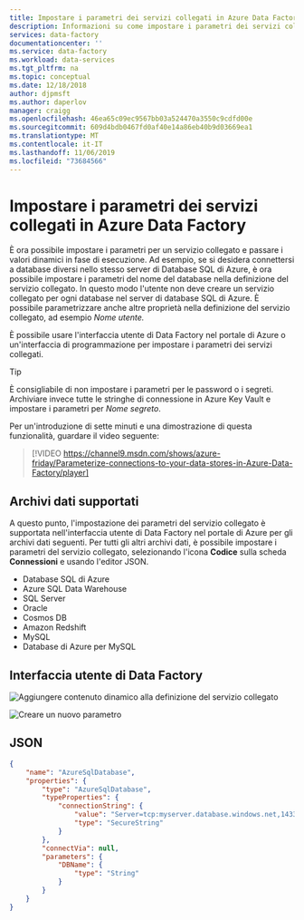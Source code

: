 ```yaml
---
title: Impostare i parametri dei servizi collegati in Azure Data Factory
description: Informazioni su come impostare i parametri dei servizi collegati in Azure Data Factory e passare i valori dinamici in fase di esecuzione.
services: data-factory
documentationcenter: ''
ms.service: data-factory
ms.workload: data-services
ms.tgt_pltfrm: na
ms.topic: conceptual
ms.date: 12/18/2018
author: djpmsft
ms.author: daperlov
manager: craigg
ms.openlocfilehash: 46ea65c09ec9567bb03a524470a3550c9cdfd00e
ms.sourcegitcommit: 609d4bdb0467fd0af40e14a86eb40b9d03669ea1
ms.translationtype: MT
ms.contentlocale: it-IT
ms.lasthandoff: 11/06/2019
ms.locfileid: "73684566"
---
```

# <a name="parameterize-linked-services-in-azure-data-factory"></a>Impostare i parametri dei servizi collegati in Azure Data Factory

È ora possibile impostare i parametri per un servizio collegato e passare i valori dinamici in fase di esecuzione. Ad esempio, se si desidera connettersi a database diversi nello stesso server di Database SQL di Azure, è ora possibile impostare i parametri del nome del database nella definizione del servizio collegato. In questo modo l'utente non deve creare un servizio collegato per ogni database nel server di database SQL di Azure. È possibile parametrizzare anche altre proprietà nella definizione del servizio collegato, ad esempio *Nome utente.*

È possibile usare l'interfaccia utente di Data Factory nel portale di Azure o un'interfaccia di programmazione per impostare i parametri dei servizi collegati.

> [!TIP]
> È consigliabile di non impostare i parametri per le password o i segreti. Archiviare invece tutte le stringhe di connessione in Azure Key Vault e impostare i parametri per *Nome segreto*.

Per un'introduzione di sette minuti e una dimostrazione di questa funzionalità, guardare il video seguente:

> [!VIDEO https://channel9.msdn.com/shows/azure-friday/Parameterize-connections-to-your-data-stores-in-Azure-Data-Factory/player]

## <a name="supported-data-stores"></a>Archivi dati supportati

A questo punto, l'impostazione dei parametri del servizio collegato è supportata nell'interfaccia utente di Data Factory nel portale di Azure per gli archivi dati seguenti. Per tutti gli altri archivi dati, è possibile impostare i parametri del servizio collegato, selezionando l'icona **Codice** sulla scheda **Connessioni** e usando l'editor JSON.
- Database SQL di Azure
- Azure SQL Data Warehouse
- SQL Server
- Oracle
- Cosmos DB
- Amazon Redshift
- MySQL
- Database di Azure per MySQL

## <a name="data-factory-ui"></a>Interfaccia utente di Data Factory

![Aggiungere contenuto dinamico alla definizione del servizio collegato](media/parameterize-linked-services/parameterize-linked-services-image1.png)

![Creare un nuovo parametro](media/parameterize-linked-services/parameterize-linked-services-image2.png)

## <a name="json"></a>JSON

```json
{
    "name": "AzureSqlDatabase",
    "properties": {
        "type": "AzureSqlDatabase",
        "typeProperties": {
            "connectionString": {
                "value": "Server=tcp:myserver.database.windows.net,1433;Database=@{linkedService().DBName};User ID=user;Password=fake;Trusted_Connection=False;Encrypt=True;Connection Timeout=30",
                "type": "SecureString"
            }
        },
        "connectVia": null,
        "parameters": {
            "DBName": {
                "type": "String"
            }
        }
    }
}
```
